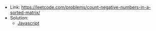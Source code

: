 - Link: https://leetcode.com/problems/count-negative-numbers-in-a-sorted-matrix/
- Solution:
  - [Javascript](index.js)
  <!-- - [Typescript](index.ts) -->